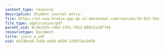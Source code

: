 ```yaml
---
content_type: resource
description: Student journal entry.
file: https://ol-ocw-studio-app-qa.s3.amazonaws.com/courses/16-812-the-aerospace-industry-spring-2004/eb238ced7c6beb2d442d223d71e3245b_journ_a.pdf
file_type: application/pdf
parent_uid: 0c3bcd15-c96d-1fb1-7652-089c5120f744
resourcetype: Document
title: journ_a.pdf
uid: eb238ced-7c6b-eb2d-442d-223d71e3245b
---
```

